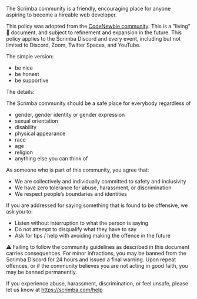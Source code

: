 The Scrimba community is a friendly, encouraging place for anyone aspiring to become a hireable web developer.

This policy was adopted from the [CodeNewbie community](https://www.codenewbie.org/blogs/our-code-of-conduct). This is a "living" 🌱 document, and subject to refinement and expansion in the future. This policy applies to the Scrimba Discord and every event, including but not limited to Discord, Zoom, Twitter Spaces, and YouTube.

The simple version:

- be nice
- be honest
- be supportive

The details:

The Scrimba community should be a safe place for everybody regardless of

- gender, gender identity or gender expression
- sexual orientation
- disability
- physical appearance
- race
- age
- religion
- anything else you can think of

As someone who is part of this community, you agree that:

- We are collectively and individually committed to safety and inclusivity
- We have zero tolerance for abuse, harassment, or discrimination
- We respect people’s boundaries and identities

If you are addressed for saying something that is found to be offensive, we ask you to:

- Listen without interruption to what the person is saying
- Do not attempt to disqualify what they have to say
- Ask for tips / help with avoiding making the offence in the future

⚠️ Failing to follow the community guidelines as described in this document carries consequences. For minor infractions, you may be banned from the Scrimba Discord for 24 hours and issued a final warning.  Upon repeat offences, or if the community believes you are not acting in good faith, you may be banned permanently.

If you experience abuse, harassment, discrimination, or feel unsafe, please let us know at https://scrimba.com/help
